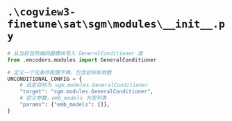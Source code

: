 # `.\cogview3-finetune\sat\sgm\modules\__init__.py`

```py
# 从当前包的编码器模块导入 GeneralConditioner 类
from .encoders.modules import GeneralConditioner

# 定义一个无条件配置字典，包含目标和参数
UNCONDITIONAL_CONFIG = {
    # 设定目标为 sgm.modules.GeneralConditioner
    "target": "sgm.modules.GeneralConditioner",
    # 定义参数，emb_models 为空列表
    "params": {"emb_models": []},
}
```